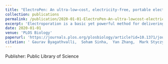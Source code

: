 ```yaml
---
title: "ElectroPen: An ultra-low–cost, electricity-free, portable electroporator"
collection: publications
permalink: /publication/2020-01-01-ElectroPen-An-ultra-lowcost-electricity-free-portable-electroporator
excerpt: 'Electroporation is a basic yet powerful method for delivering small molecules (RNA, DNA, drugs) across cell membranes by application of an electrical field. It is used for many diverse applications, from genetically engineering cells to drug- and DNA-based vaccine delivery. Despite this broad utility, the high cost of electroporators can keep this approach out of reach for many budget-conscious laboratories. To address this need, we develop a simple, inexpensive, and handheld electroporator inspired by and derived from a common household piezoelectric stove lighter. The proposed &quot;ElectroPen&quot; device can cost as little as 23 cents (US dollars) to manufacture, is portable (weighs 13 g and requires no electricity), can be easily fabricated using 3D printing, and delivers repeatable exponentially decaying pulses of about 2,000 V in 5 ms. We provide a proof-of-concept demonstration by genetically transforming plasmids into Escherichia coli cells, showing transformation efficiency comparable to commercial devices, but at a fraction of the cost. We also demonstrate the potential for rapid dissemination of this approach, with multiple research groups across the globe validating the ease of construction and functionality of our device, supporting the potential for democratization of science through frugal tools. Thus, the simplicity, accessibility, and affordability of our device holds potential for making modern synthetic biology accessible in high school, community, and resource-poor laboratories.'
date: 2020-01-01
venue: 'PLOS Biology'
paperurl: 'https://journals.plos.org/plosbiology/article?id=10.1371/journal.pbio.3000589'
citation: ' Gaurav Byagathvalli,  Soham Sinha,  Yan Zhang,  Mark Styczynski,  Janet Standeven,  M. Bhamla, &quot;ElectroPen: An ultra-low–cost, electricity-free, portable electroporator.&quot; PLOS Biology, 2020.'
---
```

Publisher: Public Library of Science

